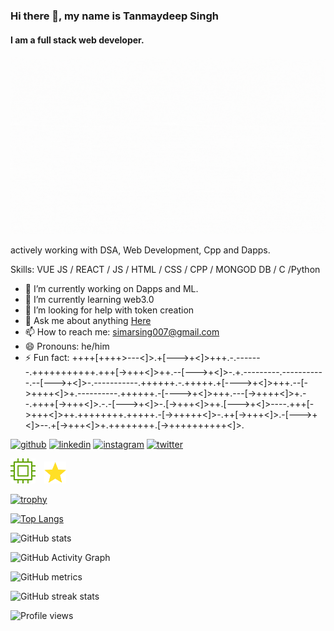 ### Hi there 👋, my name is Tanmaydeep Singh
#### I am a full stack web developer. 
![GIF](https://github.com/Tanmaydeep-Singh/Tanmaydeep-Singh/blob/main/GIF/TANMAYDEEP%20SINGH.gif)

actively working with DSA, Web Development, Cpp and Dapps.

Skills: VUE JS / REACT / JS / HTML / CSS / CPP / MONGOD DB / C /Python

- 🔭 I’m currently working on Dapps and ML. 
- 🌱 I’m currently learning web3.0 
- 🤔 I’m looking for help with token creation 
- 💬 Ask me about anything [Here](https://www.linkedin.com/in/tanmaydeep-singh) 
- 📫 How to reach me: simarsing007@gmail.com
- 😄 Pronouns: he/him 
- ⚡ Fun fact: ++++[++++>---<]>.+[--->+<]>+++.-.-------.+++++++++++.+++[->+++<]>++.--[--->+<]>-.+.---------.-----------.--[--->+<]>-.-----------.++++++.-.+++++.+[---->+<]>+++.--[->++++<]>+.----------.++++++.-[---->+<]>+++.---[->++++<]>+.--.++++[->+++<]>.-.-[--->+<]>-.[->+++<]>++.[--->+<]>----.+++[->+++<]>++.++++++++.+++++.-[->+++++<]>-.++[->+++<]>.-[--->+<]>--.+[->+++<]>+.++++++++.[->++++++++++<]>.


[<img src='https://cdn.jsdelivr.net/npm/simple-icons@3.0.1/icons/github.svg' alt='github' height='40'>](https://github.com/Tanmaydeep-Singh)  [<img src='https://cdn.jsdelivr.net/npm/simple-icons@3.0.1/icons/linkedin.svg' alt='linkedin' height='40'>](https://www.linkedin.com/in/https://www.linkedin.com/in/tanmaydeep-singh)  [<img src='https://cdn.jsdelivr.net/npm/simple-icons@3.0.1/icons/instagram.svg' alt='instagram' height='40'>](https://www.instagram.com/https://www.instagram.com/tanmayyy.deep/)  [<img src='https://cdn.jsdelivr.net/npm/simple-icons@3.0.1/icons/twitter.svg' alt='twitter' height='40'>](https://twitter.com/https://twitter.com/SinghTanmaydeep) 

<a href='https://docs.github.com/en/developers'><img src='https://raw.githubusercontent.com/acervenky/animated-github-badges/master/assets/devbadge.gif' width='40' height='40'></a> <a href='https://stars.github.com/'><img src='https://raw.githubusercontent.com/acervenky/animated-github-badges/master/assets/starbadge.gif' width='35' height='35'></a> 

[![trophy](https://github-profile-trophy.vercel.app/?username=tanmaydeep-singh)](https://github.com/ryo-ma/github-profile-trophy)

[![Top Langs](https://github-readme-stats.vercel.app/api/top-langs/?username=tanmaydeep-singh)](https://github.com/anuraghazra/github-readme-stats)

![GitHub stats](https://github-readme-stats.vercel.app/api?username=tanmaydeep-singh&show_icons=true)  

![GitHub Activity Graph](https://activity-graph.herokuapp.com/graph?username=tanmaydeep-singh)  

![GitHub metrics](https://metrics.lecoq.io/tanmaydeep-singh)  

![GitHub streak stats](https://github-readme-streak-stats.herokuapp.com/?user=tanmaydeep-singh)  

![Profile views](https://gpvc.arturio.dev/tanmaydeep-singh)  
